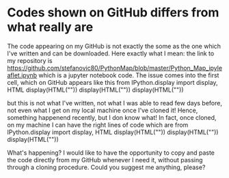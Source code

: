 
# Codes shown on GitHub differs from what really are

The code appearing on my GitHub is not exactly the some as the one which I've written and can be downloaded.
Here exactly what I mean:
the link to my repository is
https://github.com/stefanovic80/PythonMap/blob/master/Python_Map_ipyleaflet.ipynb
which is a jupyter notebook code. The issue comes into the first cell, which on GitHub appears like this
from IPython.display import display, HTML
display(HTML(""))
display(HTML(""))
display(HTML(""))

but this is not what I've written, not what I was able to read few days before, not even what I get on my local machine once I've cloned it!
Hence, something happenend recently, but I don know what!
In fact, once cloned, on my machine I can have the right lines of code which are
from IPython.display import display, HTML
display(HTML("<style>.container { width:100% !important; }</style>"))
display(HTML("<style>.output_result { max-width:100% !important; }</style>"))
display(HTML("<style>.prompt { display:none !important; }</style>"))

What's happening?
I would like to have the opportunity to copy and paste the code directly from my GitHub whenever I need it, without passing through a cloning procedure. Could you suggest me anything, please?

        